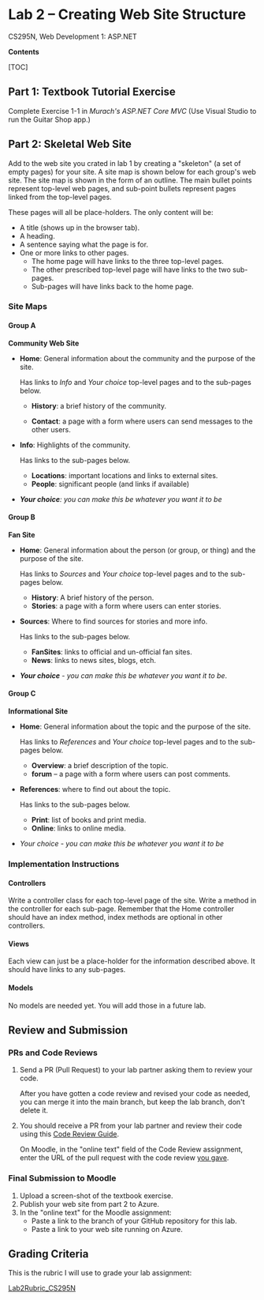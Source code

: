 # Lab 2 – Creating Web Site Structure
 CS295N, Web Development 1: ASP.NET

**Contents**

[TOC]

## Part 1: Textbook Tutorial Exercise

Complete Exercise 1-1 in *Murach's ASP.NET Core MVC*
(Use Visual Studio to run the Guitar Shop app.)

## Part 2: Skeletal Web Site

Add to the web site you crated in lab 1 by creating a "skeleton" (a set of empty pages) for your site. A site map is shown below for each group's web site. The site map is shown in the form of an outline. The main bullet points represent top-level web pages, and sub-point bullets represent pages linked from the top-level pages. 

These pages will all be place-holders. The only content will be:

- A title (shows up in the browser tab). 
- A heading.
- A sentence saying what the page is for.
- One or more links to other pages.
  - The home page will have links to the three top-level pages.
  - The other prescribed top-level page will have links to the two sub-pages.
  - Sub-pages will have links back to the home page.

### Site Maps

#### Group A

**Community Web Site**

- 
    **Home**: General information about the community and the purpose of the site.

    Has links to *Info* and *Your choice* top-level pages and to the sub-pages below.

    -   **History**: a brief history of the community.

    -   **Contact**:  a page with a form where users can send messages to the other users.

- 
    **Info**:  Highlights of the community. 

    Has links to the sub-pages below.

    -   **Locations**: important locations and links to external sites.
    -   **People**: significant people (and links if available)
- ***Your choice**:  you can make this be whatever you want it to be*

#### Group B

**Fan Site**

- 
  **Home**: General information about the person (or group, or thing) and the purpose of the site. 
  
  Has links to *Sources* and *Your choice* top-level pages and to the sub-pages below.
  
  - **History**: A brief history of the person.
  - **Stories**: a page with a form where users can enter stories.
  
- **Sources**: Where to find sources for stories and more info.
  
  Has links to the sub-pages below.
  
  - **FanSites**: links to official and un-official fan sites.
  - **News**: links to news sites, blogs, etch.
  
- ***Your choice** - you can make this be whatever you want it to be*.

#### Group C

**Informational Site**

- **Home**: General information about the topic and the purpose of the site.
  
  Has links to *References* and *Your choice* top-level pages and to the sub-pages below.
  
  - **Overview**: a brief description of the topic.
  - **forum** – a page with a form where users can post comments.
  
- **References**: where to find out about the topic.
  
  Has links to the sub-pages below.
  
  - **Print**: list of books and print media.
  - **Online**: links to online media.
  
- *Your choice - you can make this be whatever you want it to be*



### Implementation Instructions

#### Controllers

Write a controller class for each top-level page of the site. Write a method in the controller for each sub-page. Remember that the Home controller should have an index method, index methods are optional in other controllers.

#### Views

Each view can just be a place-holder for the information described above.
It should have links to any sub-pages.

#### Models

No models are needed yet. You will add those in a future lab.



## Review and Submission

### PRs and Code Reviews

1. Send a PR (Pull Request) to your lab partner asking them to review your code. 

   After you have gotten a code review and revised your code as needed, you can merge it into the main branch, but keep the lab branch, don't delete it.

2. You should receive a PR from your lab partner and review their code using this [Code Review Guide](../CodeReviewGuide.html).

   On Moodle, in the "online text" field of the Code Review assignment, enter the URL of the pull request with the code review <u>you gave</u>.

### Final Submission to Moodle

1.  Upload a screen-shot of the textbook exercise.
2.  Publish your web site from part 2 to Azure.
3.  In the "online text" for the Moodle assignment:
    - Paste a link to the branch of your GitHub repository for this lab.
    - Paste a link to your web site running on Azure.



## Grading Criteria

This is the rubric I will use to grade your lab assignment:

[Lab2Rubric_CS295N](Lab2Rubric_CS295N.htm)